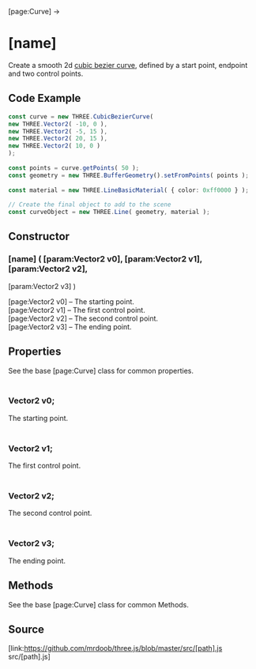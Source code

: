 [page:Curve] →

# [name]

Create a smooth 2d [cubic bezier
curve](http://en.wikipedia.org/wiki/B%C3%A9zier_curve#mediaviewer/File:Bezier_curve.svg),
defined by a start point, endpoint and two control points.

## Code Example

  
```ts  
const curve = new THREE.CubicBezierCurve(  
new THREE.Vector2( -10, 0 ),  
new THREE.Vector2( -5, 15 ),  
new THREE.Vector2( 20, 15 ),  
new THREE.Vector2( 10, 0 )  
);  
  
const points = curve.getPoints( 50 );  
const geometry = new THREE.BufferGeometry().setFromPoints( points );  
  
const material = new THREE.LineBasicMaterial( { color: 0xff0000 } );  
  
// Create the final object to add to the scene  
const curveObject = new THREE.Line( geometry, material );  
```  

## Constructor

###  [name] ( [param:Vector2 v0], [param:Vector2 v1], [param:Vector2 v2],
[param:Vector2 v3] )

[page:Vector2 v0] – The starting point.  
[page:Vector2 v1] – The first control point.  
[page:Vector2 v2] – The second control point.  
[page:Vector2 v3] – The ending point.

## Properties

See the base [page:Curve] class for common properties.

### <br/> Vector2 v0; <br/>

The starting point.

### <br/> Vector2 v1; <br/>

The first control point.

### <br/> Vector2 v2; <br/>

The second control point.

### <br/> Vector2 v3; <br/>

The ending point.

## Methods

See the base [page:Curve] class for common Methods.

## Source

[link:https://github.com/mrdoob/three.js/blob/master/src/[path].js
src/[path].js]

